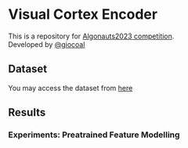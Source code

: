 # Visual Cortex Encoder

This is a repository for [Algonauts2023 competition](http://algonauts.csail.mit.edu).  
Developed by [@giocoal](https://github.com/giocoal)

## Dataset

You may access the dataset from [here](https://naturalscenesdataset.org)

## Results

### Experiments: Preatrained Feature Modelling